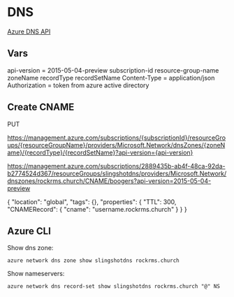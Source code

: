 # DNS

[Azure DNS API](https://msdn.microsoft.com/en-us/library/azure/mt130640.aspx)

## Vars

api-version = 2015-05-04-preview
subscription-id
resource-group-name
zoneName
recordType
recordSetName
Content-Type = application/json
Authorization = token from azure active directory

## Create CNAME

PUT

https://management.azure.com/subscriptions/{subscriptionId}/resourceGroups/{resourceGroupName}/providers/Microsoft.Network/dnsZones/{zoneName}/{recordType}/{recordSetName}?api-version={api-version}

https://management.azure.com/subscriptions/2889435b-ab4f-48ca-92da-b2774524d367/resourceGroups/slingshotdns/providers/Microsoft.Network/dnszones/rockrms.church/CNAME/boogers?api-version=2015-05-04-preview

{
  "location": "global",
  "tags": {},
  "properties": {
     "TTL": 300,
     "CNAMERecord": {
         "cname": "username.rockrms.church"
     }
  }
}

## Azure CLI

Show dns zone:

~~~
azure network dns zone show slingshotdns rockrms.church
~~~

Show nameservers:

~~~
azure network dns record-set show slingshotdns rockrms.church "@" NS
~~~
